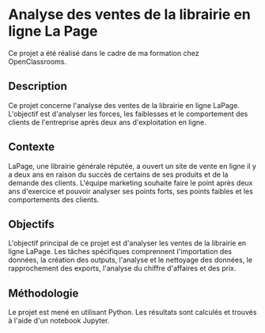 # Analyse des ventes de la librairie en ligne La Page

Ce projet a été réalisé dans le cadre de ma formation chez OpenClassrooms.

## Description

Ce projet concerne l'analyse des ventes de la librairie en ligne LaPage. L'objectif est d'analyser les forces, les faiblesses et le comportement des clients de l'entreprise après deux ans d'exploitation en ligne.

## Contexte

LaPage, une librairie générale réputée, a ouvert un site de vente en ligne il y a deux ans en raison du succès de certains de ses produits et de la demande des clients. L'équipe marketing souhaite faire le point après deux ans d'exercice et pouvoir analyser ses points forts, ses points faibles et les comportements des clients.

## Objectifs

L'objectif principal de ce projet est d'analyser les ventes de la librairie en ligne LaPage. Les tâches spécifiques comprennent l'importation des données, la création des outputs, l'analyse et le nettoyage des données, le rapprochement des exports, l'analyse du chiffre d'affaires et des prix.

## Méthodologie

Le projet est mené en utilisant Python. Les résultats sont calculés et trouvés à l'aide d'un notebook Jupyter.
